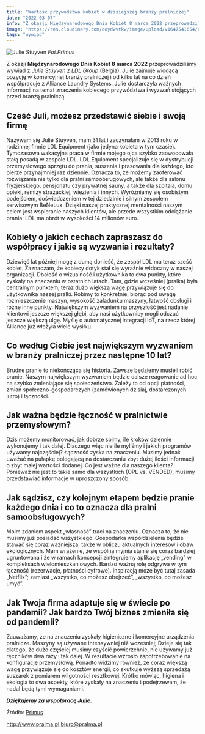 ```yaml
---
title: "Wartość przywództwa kobiet w dzisiejszej branży pralniczej"
date: "2022-03-07"
info: "Z okazji Międzynarodowego Dnia Kobiet 8 marca 2022 przeprowadziliśmy wywiad z Julie Stuyven z LDL Group (Belgia). Julie zajmuje wiodącą pozycję w komercyjnej branży pralniczej i od kilku lat na co dzień współpracuje z Alliance Laundry Systems. Julie dostarczyła ważnych informacji na temat znaczenia kobiecego przywództwa i wyzwań stojących przed branżą pralniczą."
image: "https://res.cloudinary.com/doydwvtkw/image/upload/v1647541654/uploads/posts/intwrview-julie-stuyven_kglejz.webp"
tags: "wywiad"
---
```


![Julie Stuyven](https://res.cloudinary.com/doydwvtkw/image/upload/v1647541654/uploads/posts/intwrview-julie-stuyven_kglejz.webp)
_Fot.Primus_

Z okazji **Międzynarodowego Dnia Kobiet 8 marca 2022** przeprowadziliśmy wywiad z _Julie Stuyven z LDL Group_ (Belgia). Julie zajmuje wiodącą pozycję w komercyjnej branży pralniczej i od kilku lat na co dzień współpracuje z Alliance Laundry Systems. Julie dostarczyła ważnych informacji na temat znaczenia kobiecego przywództwa i wyzwań stojących przed branżą pralniczą.

## Cześć Juli, możesz przedstawić siebie i swoją firmę

Nazywam się Julie Stuyven, mam 31 lat i zaczynałam w 2013 roku w rodzinnej firmie LDL Equipment (jako jedyna kobieta w tym czasie). Tymczasowa wakacyjna praca w firmie mojego ojca szybko zaowocowała stałą posadą w zespole LDL. LDL Equipment specjalizuje się w dystrybucji przemysłowego sprzętu do prania, suszenia i prasowania dla każdego, kto pierze przynajmniej raz dziennie. Oznacza to, że możemy zaoferować rozwiązania nie tylko dla pralni samoobsługowych, ale także dla salonu fryzjerskiego, pensjonatu czy prywatnej sauny, a także dla szpitala, domu opieki, remizy strażackiej, więzienia i innych. Wyróżniamy się osobistym podejściem, doświadczeniem w tej dziedzinie i silnym zespołem serwisowym BeNeLux. Dzięki naszej praktycznej mentalności naszym celem jest wspieranie naszych klientów, ale przede wszystkim odciążanie prania. LDL ma obrót w wysokości 14 milionów euro.

## Kobiety o jakich cechach zapraszasz do współpracy i jakie są wyzwania i rezultaty?

Dziewięć lat później mogę z dumą donieść, że zespół LDL ma teraz sześć kobiet. Zaznaczam, że kobiecy dotyk stał się wyraźnie widoczny w naszej organizacji. Dbałość o wizualność i użytkownika to dwa punkty, które zyskały na znaczeniu w ostatnich latach. Tam, gdzie wcześniej (pralka) była centralnym punktem, teraz dużo większą wagę przywiązuje się do użytkownika naszej pralki. Robimy to konkretnie, biorąc pod uwagę rozmieszczenie maszyn, wysokość załadunku maszyny, łatwość obsługi i różne inne punkty. Największym wyzwaniem na przyszłość jest nadanie klientowi jeszcze większej głębi, aby nasi użytkownicy mogli odczuć jeszcze większą ulgę. Myślę o automatycznej integracji IoT, na rzecz której Alliance już włożyła wiele wysiłku.

## Co według Ciebie jest największym wyzwaniem w branży pralniczej przez następne 10 lat?

Brudne pranie to niekończąca się historia. Zawsze będziemy musieli robić pranie. Naszym największym wyzwaniem będzie dalsze reagowanie ad hoc na szybko zmieniające się społeczeństwo. Zależy to od opcji płatności, zmian społeczno-gospodarczych (zamówionych dzisiaj, dostarczonych jutro) i łączności.

## Jak ważna będzie łączność w pralnictwie przemysłowym?

Dziś możemy monitorować, jak dobrze śpimy, ile kroków dziennie wykonujemy i tak dalej. Dlaczego więc nie ile myliśmy i jakich programów używamy najczęściej? Łączność zyska na znaczeniu. Musimy jednak uważać na pułapkę polegającą na dostarczaniu zbyt dużej ilości informacji o zbyt małej wartości dodanej. Co jest ważne dla naszego klienta? Ponieważ nie jest to takie samo dla wszystkich (OPL vs. VENDED), musimy przedstawiać informacje w uproszczony sposób.

## Jak sądzisz, czy kolejnym etapem będzie pranie każdego dnia i co to oznacza dla pralni samoobsługowych?

Moim zdaniem aspekt „własność” traci na znaczeniu. Oznacza to, że nie musimy już posiadać wszystkiego. Gospodarka współdzielenia będzie stawać się coraz ważniejsza, także w obliczu aktualnych interesów i obaw ekologicznych. Mam wrażenie, że wspólna myjnia stanie się coraz bardziej ugruntowana i że w ramach koncepcji zintegrujemy aplikację „vending” w kompleksach wielomieszkaniowych. Bardzo ważną rolę odgrywa w tym łączność (rezerwacje, płatności cyfrowe). Inspiracją może być tutaj zasada „Netflix”; zamiast „wszystko, co możesz obejrzeć”, „wszystko, co możesz umyć”.

## Jak Twoja firma adaptuje się w świecie po pandemii? Jak bardzo Twój biznes zmieniła się od pandemii?

Zauważamy, że na znaczeniu zyskały higieniczne i komercyjne urządzenia pralnicze. Maszyny są używane intensywniej niż wcześniej; Dzieje się tak dlatego, że dużo częściej musimy czyścić powierzchnie, nie używamy już ręczników dwa razy i tak dalej. W rezultacie wzrosło zapotrzebowanie na konfigurację przemysłową. Ponadto widzimy również, że coraz większą wagę przywiązuje się do kosztów energii, co skutkuje wyższą sprzedażą suszarek z pomiarem wilgotności resztkowej. Krótko mówiąc, higiena i ekologia to dwa aspekty, które zyskały na znaczeniu i podejrzewam, że nadal będą tymi wymaganiami.

**_Dziękujemy za współpracę Julie_**.

Źródło: [Primus](https://primuslaundry.com/the-value-of-female-leadership-in-todays-laundry-industry)

<http://www.pralma.pl>
<biuro@pralma.pl>
